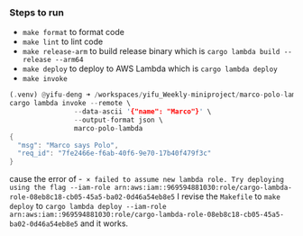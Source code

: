 ### Steps to run

* `make format` to format code
* `make lint` to lint code
* `make release-arm` to build release binary which is `cargo lambda build --release --arm64`
* `make deploy` to deploy to AWS Lambda which is `cargo lambda deploy`
* `make invoke` 
```rust
(.venv) @yifu-deng ➜ /workspaces/yifu_Weekly-miniproject/marco-polo-lambda (main) $ make invoke
cargo lambda invoke --remote \
                --data-ascii '{"name": "Marco"}' \
                --output-format json \
                marco-polo-lambda
{
  "msg": "Marco says Polo",
  "req_id": "7fe2466e-f6ab-40f6-9e70-17b40f479f3c"
}
```


cause the error of -` × failed to assume new lambda role. Try deploying using the flag --iam-role arn:aws:iam::969594881030:role/cargo-lambda-role-08eb8c18-cb05-45a5-ba02-0d46a54eb8e5` 
I revise the `Makefile` to `make deploy` to `cargo lambda deploy --iam-role arn:aws:iam::969594881030:role/cargo-lambda-role-08eb8c18-cb05-45a5-ba02-0d46a54eb8e5` and it works.

